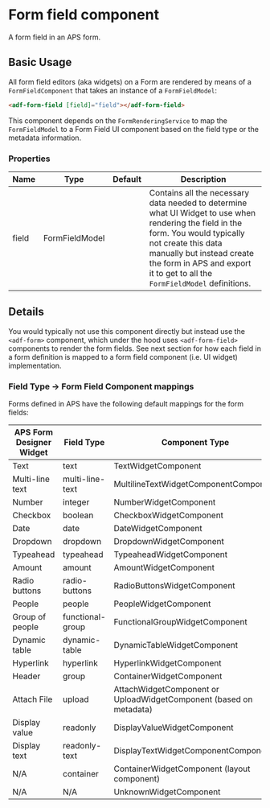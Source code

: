 # Form field component

A form field in an APS form.

## Basic Usage

All form field editors (aka widgets) on a Form are rendered by means of a `FormFieldComponent`
that takes an instance of a `FormFieldModel`:

```html
<adf-form-field [field]="field"></adf-form-field>
```

This component depends on the `FormRenderingService` to map the `FormFieldModel` to a Form Field UI component
based on the field type or the metadata information.

### Properties

| Name | Type | Default | Description |
| ---- | ---- | ------- | ----------- |
| field | FormFieldModel |  | Contains all the necessary data needed to determine what UI Widget to use when rendering the field in the form. You would typically not create this data manually but instead create the form in APS and export it to get to all the `FormFieldModel` definitions. |

## Details

You would typically not use this component directly but instead use the `<adf-form>` component, which under the hood
uses `<adf-form-field>` components to render the form fields. See next section for how each field in a form definition
is mapped to a form field component (i.e. UI widget) implementation.

### Field Type -> Form Field Component mappings

Forms defined in APS have the following default mappings for the form fields:

| APS Form Designer Widget | Field Type | Component Type |
| ------------------------ | ---------- | -------------- |
| Text | text | TextWidgetComponent |
| Multi-line text | multi-line-text | MultilineTextWidgetComponentComponent |
| Number | integer | NumberWidgetComponent |
| Checkbox | boolean | CheckboxWidgetComponent |
| Date | date | DateWidgetComponent |
| Dropdown | dropdown | DropdownWidgetComponent |
| Typeahead | typeahead | TypeaheadWidgetComponent |
| Amount | amount | AmountWidgetComponent |
| Radio buttons | radio-buttons | RadioButtonsWidgetComponent |
| People | people | PeopleWidgetComponent |
| Group of people | functional-group | FunctionalGroupWidgetComponent |
| Dynamic table | dynamic-table | DynamicTableWidgetComponent |
| Hyperlink | hyperlink | HyperlinkWidgetComponent |
| Header | group | ContainerWidgetComponent |
| Attach File | upload | AttachWidgetComponent or UploadWidgetComponent (based on metadata) |
| Display value | readonly | DisplayValueWidgetComponent |
| Display text | readonly-text | DisplayTextWidgetComponentComponent |
| N/A | container | ContainerWidgetComponent (layout component) |
| N/A | N/A | UnknownWidgetComponent |
